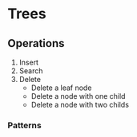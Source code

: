 # Trees

## Operations  

1. Insert
2. Search
3. Delete 
    * Delete a leaf node
    * Delete a node with one child
    * Delete a node with two childs

### Patterns
